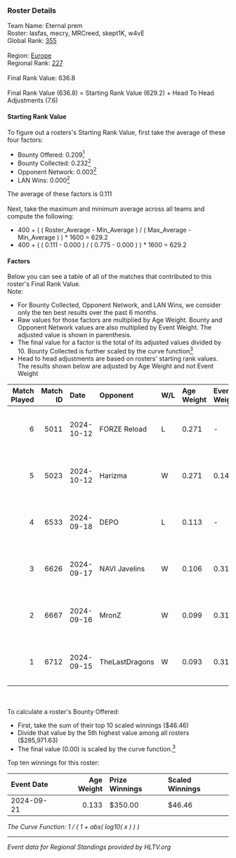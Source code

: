 ### Roster Details<br />
Team Name: Eternal prem<br />
Roster: lasfas, mecry, MRCreed, skept1K, w4vE<br />
Global Rank: [355](../../standings_global_2025_02_28.md)<br />
<br />
Region: [Europe]( ../../standings_europe_2025_02_28.md)<br />
Regional Rank: [227]( ../../standings_europe_2025_02_28.md)<br />
<br />
Final Rank Value:  636.8<br />
<br />
Final Rank Value (636.8) = Starting Rank Value (629.2) + Head To Head Adjustments (7.6)<br />

#### Starting Rank Value<br />
To figure out a rosters's Starting Rank Value, first take the average of these four factors:<br />
- Bounty Offered: 0.209[<sup>1</sup>](#table2)
- Bounty Collected: 0.232[<sup>2</sup>](#table1)
- Opponent Network: 0.003[<sup>2</sup>](#table1)
- LAN Wins: 0.000[<sup>2</sup>](#table1)

The average of these factors is 0.111<br />
<br />
Next, take the maximum and minimum average across all teams and compute the following:<br />
- 400 + ( ( Roster_Average - Min_Average ) / ( Max_Average - Min_Average ) ) * 1600 = 629.2
- 400 + ( ( 0.111 - 0.000 ) / ( 0.775 - 0.000 ) ) * 1600 = 629.2


#### Factors<br />
Below you can see a table of all of the matches that contributed to this roster's Final Rank Value.<br />
Note:<br />

- For Bounty Collected, Opponent Network, and LAN Wins, we consider only the ten best results over the past 6 months.
- Raw values for those factors are multiplied by Age Weight. Bounty and Opponent Network values are also multiplied by Event Weight. The adjusted value is shown in parenthesis.
- The final value for a factor is the total of its adjusted values divided by 10. Bounty Collected is further scaled by the curve function[<sup>3</sup>](#curveFunction)
- Head to head adjustments are based on rosters' starting rank values. The results shown below are adjusted by Age Weight and not Event Weight
<span id="table1"></span><br />


| Match Played | Match ID | Date       | Opponent       | W/L | Age Weight | Event Weight | Bounty Collected | Opponent Network | LAN Wins  | H2H Adj. | Roster                                  |
| -: | -: | :- | :- | :- | :- | :- | :- | :- | :- | -: | :- |
|            6 |     5011 | 2024-10-12 | FORZE Reload   | L   | 0.271      | -            | -                | -                | -         |    -1.78 | lasfas, mecry, MRCreed, skept1K, w4vE   |
|            5 |     5023 | 2024-10-12 | Harizma        | W   | 0.271      | 0.143        | 0.002 (0.000)    | 0.586 (0.023)    | 0 (0.000) |     5.96 | lasfas, mecry, MRCreed, skept1K, w4vE   |
|            4 |     6533 | 2024-09-18 | DEPO           | L   | 0.113      | -            | -                | -                | -         |    -0.96 | lasfas, MRCreed, rokilan, skept1K, w4vE |
|            3 |     6626 | 2024-09-17 | NAVI Javelins  | W   | 0.106      | 0.310        | 0.147 (0.005)    | 0.223 (0.007)    | 0 (0.000) |     3.08 | lasfas, MRCreed, rokilan, skept1K, w4vE |
|            2 |     6667 | 2024-09-16 | MronZ          | W   | 0.099      | 0.310        | 0.000 (0.000)    | 0.000 (0.000)    | 0 (0.000) |     0.68 | lasfas, MRCreed, rokilan, skept1K, w4vE |
|            1 |     6712 | 2024-09-15 | TheLastDragons | W   | 0.093      | 0.310        | 0.000 (0.000)    | 0.000 (0.000)    | 0 (0.000) |     0.63 | lasfas, MRCreed, rokilan, skept1K, w4vE |

<br />
<span id="table2"></span><br />
To calculate a roster's Bounty Offered:<br />

- First, take the sum of their top 10 scaled winnings ($46.46)
- Divide that value by the 5th highest value among all rosters ($285,971.63)
- The final value (0.00) is scaled by the curve function.[<sup>3</sup>](#curveFunction)

Top ten winnings for this roster:<br />

| Event Date | Age Weight | Prize Winnings | Scaled Winnings |
| :- | -: | :- | :- |
| 2024-09-21 |      0.133 | $350.00        | $46.46          |


<span id="curveFunction"></span>_The Curve Function: 1 / ( 1 + abs( log10( x ) ) )_<br />

---
_Event data for Regional Standings provided by HLTV.org_<br />
